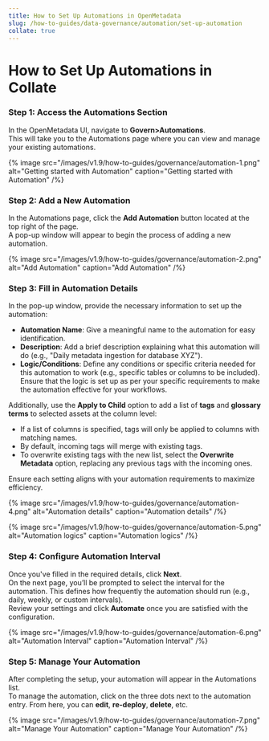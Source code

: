 ```yaml
---
title: How to Set Up Automations in OpenMetadata
slug: /how-to-guides/data-governance/automation/set-up-automation
collate: true
---
```


# How to Set Up Automations in Collate

### Step 1: Access the Automations Section
In the OpenMetadata UI, navigate to **Govern>Automations**.  
This will take you to the Automations page where you can view and manage your existing automations.

{% image
src="/images/v1.9/how-to-guides/governance/automation-1.png"
alt="Getting started with Automation"
caption="Getting started with Automation"
/%}

### Step 2: Add a New Automation
In the Automations page, click the **Add Automation** button located at the top right of the page.  
A pop-up window will appear to begin the process of adding a new automation.

{% image
src="/images/v1.9/how-to-guides/governance/automation-2.png"
alt="Add Automation"
caption="Add Automation"
/%}

### Step 3: Fill in Automation Details

In the pop-up window, provide the necessary information to set up the automation:

- **Automation Name**: Give a meaningful name to the automation for easy identification.
- **Description**: Add a brief description explaining what this automation will do (e.g., "Daily metadata ingestion for database XYZ").
- **Logic/Conditions**: Define any conditions or specific criteria needed for this automation to work (e.g., specific tables or columns to be included). Ensure that the logic is set up as per your specific requirements to make the automation effective for your workflows.

Additionally, use the **Apply to Child** option to add a list of **tags** and **glossary terms** to selected assets at the column level:
   - If a list of columns is specified, tags will only be applied to columns with matching names.
   - By default, incoming tags will merge with existing tags. 
   - To overwrite existing tags with the new list, select the **Overwrite Metadata** option, replacing any previous tags with the incoming ones.

Ensure each setting aligns with your automation requirements to maximize efficiency.

{% image
src="/images/v1.9/how-to-guides/governance/automation-4.png"
alt="Automation details"
caption="Automation details"
/%}

{% image
src="/images/v1.9/how-to-guides/governance/automation-5.png"
alt="Automation logics"
caption="Automation logics"
/%}

### Step 4: Configure Automation Interval
Once you've filled in the required details, click **Next**.  
On the next page, you’ll be prompted to select the interval for the automation. This defines how frequently the automation should run (e.g., daily, weekly, or custom intervals).  
Review your settings and click **Automate** once you are satisfied with the configuration.

{% image
src="/images/v1.9/how-to-guides/governance/automation-6.png"
alt="Automation Interval"
caption="Automation Interval"
/%}

### Step 5: Manage Your Automation
After completing the setup, your automation will appear in the Automations list.  
To manage the automation, click on the three dots next to the automation entry. From here, you can **edit**, **re-deploy**, **delete**, etc.

{% image
src="/images/v1.9/how-to-guides/governance/automation-7.png"
alt="Manage Your Automation"
caption="Manage Your Automation"
/%}
